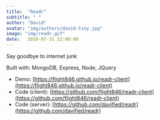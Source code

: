 ```yaml
---
title:  "Readr"
subtitle: " "
author: "David"
avatar: "img/authors/david-tiny.jpg"
image: "img/readr.gif"
date:   2016-07-31 12:00:00
---
```



Say goodbye to internet junk

Built with: MongoDB, Express, Node, JQuery  
* Demo: [https://flight846.github.io/readr-client](https://flight846.github.io/readr-client)  
* Code (client): [https://github.com/flight846/readr-client](https://github.com/flight846/readr-client)  
* Code (server): [https://github.com/davified/readr](https://github.com/davified/readr)  
